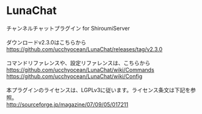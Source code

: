 LunaChat
========

チャンネルチャットプラグイン for ShiroumiServer<br />
<br />
ダウンロードv2.3.0はこちらから<br />
https://github.com/ucchyocean/LunaChat/releases/tag/v2.3.0<br />
<br />
コマンドリファレンスや、設定リファレンスは、こちらから<br />
https://github.com/ucchyocean/LunaChat/wiki/Commands<br />
https://github.com/ucchyocean/LunaChat/wiki/Config<br />
<br />
本プラグインのライセンスは、LGPLv3に従います。ライセンス条文は下記を参照。<br />
http://sourceforge.jp/magazine/07/09/05/017211<br />
